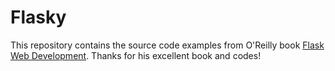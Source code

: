 Flasky
======

This repository contains the source code examples from O'Reilly book [Flask Web Development](http://www.flaskbook.com).
Thanks for his excellent book and codes!

